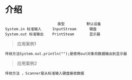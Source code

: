 # 介绍
                            类型          默认设备
    System.in 标准输入     InputStream      键盘
    System.out 标准输出    PrintSteam       显示器

> 应用案例1

    传统方法System.out.println("");是使用out对象将数据输出到显示器
> 应用案例2

    传统方法 ，Scanner是从标准输入键盘接收数据
